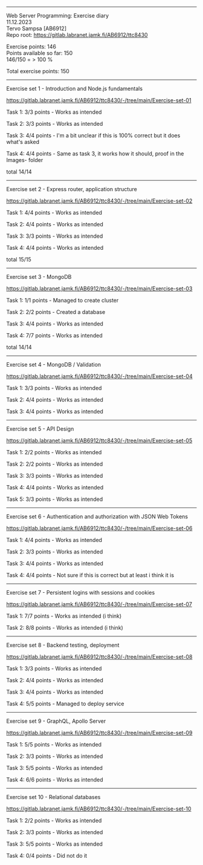 ---------------------

Web Server Programming: Exercise diary  
11.12.2023  
Tervo Sampsa [AB6912]  
Repo root: https://gitlab.labranet.jamk.fi/AB6912/ttc8430  

Exercise points: 146  
Points available so far: 150  
146/150 = > 100 %  

Total exercise points: 150

-----------------

Exercise set 1 - Introduction and Node.js fundamentals   

https://gitlab.labranet.jamk.fi/AB6912/ttc8430/-/tree/main/Exercise-set-01  

Task 1: 3/3 points - Works as intended  

Task 2: 3/3 points - Works as intended  

Task 3: 4/4 points - I'm a bit unclear if this is 100% correct but it does what's asked

Task 4: 4/4 points - Same as task 3, it works how it should, proof in the Images- folder

total 14/14  

------------------

Exercise set 2 - Express router, application structure   

https://gitlab.labranet.jamk.fi/AB6912/ttc8430/-/tree/main/Exercise-set-02  

Task 1: 4/4 points - Works as intended  

Task 2: 4/4 points - Works as intended  

Task 3: 3/3 points - Works as intended

Task 4: 4/4 points - Works as intended

total 15/15  

------------------
Exercise set 3 - MongoDB  

https://gitlab.labranet.jamk.fi/AB6912/ttc8430/-/tree/main/Exercise-set-03  

Task 1: 1/1 points - Managed to create cluster  

Task 2: 2/2 points - Created a database  

Task 3: 4/4 points - Works as intended

Task 4: 7/7 points - Works as intended

total 14/14  

------------------
Exercise set 4 - MongoDB / Validation  

https://gitlab.labranet.jamk.fi/AB6912/ttc8430/-/tree/main/Exercise-set-04  

Task 1: 3/3 points - Works as intended  

Task 2: 4/4 points - Works as intended  

Task 3: 4/4 points - Works as intended

------------------
Exercise set 5 - API Design  

https://gitlab.labranet.jamk.fi/AB6912/ttc8430/-/tree/main/Exercise-set-05  

Task 1: 2/2 points - Works as intended  

Task 2: 2/2 points - Works as intended  

Task 3: 3/3 points - Works as intended  

Task 4: 4/4 points - Works as intended  

Task 5: 3/3 points - Works as intended  

------------------
Exercise set 6 - Authentication and authorization with JSON Web Tokens  

https://gitlab.labranet.jamk.fi/AB6912/ttc8430/-/tree/main/Exercise-set-06  

Task 1: 4/4 points - Works as intended  

Task 2: 3/3 points - Works as intended  

Task 3: 4/4 points - Works as intended  

Task 4: 4/4 points - Not sure if this is correct but at least i think it is  

------------------
Exercise set 7 - Persistent logins with sessions and cookies  

https://gitlab.labranet.jamk.fi/AB6912/ttc8430/-/tree/main/Exercise-set-07  

Task 1: 7/7 points - Works as intended (i think)

Task 2: 8/8 points - Works as intended (i think)


------------------
Exercise set 8 - Backend testing, deployment  

https://gitlab.labranet.jamk.fi/AB6912/ttc8430/-/tree/main/Exercise-set-08  

Task 1: 3/3 points - Works as intended  

Task 2: 4/4 points - Works as intended  

Task 3: 4/4 points - Works as intended  

Task 4: 5/5 points - Managed to deploy service


------------------
Exercise set 9 - GraphQL, Apollo Server  

https://gitlab.labranet.jamk.fi/AB6912/ttc8430/-/tree/main/Exercise-set-09  

Task 1: 5/5 points - Works as intended  

Task 2: 3/3 points - Works as intended  

Task 3: 5/5 points - Works as intended  

Task 4: 6/6 points - Works as intended  

------------------
Exercise set 10 - Relational databases  

https://gitlab.labranet.jamk.fi/AB6912/ttc8430/-/tree/main/Exercise-set-10  

Task 1: 2/2 points - Works as intended  

Task 2: 3/3 points - Works as intended  

Task 3: 5/5 points -  Works as intended  

Task 4: 0/4 points - Did not do it
